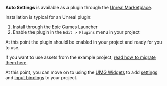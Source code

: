 **Auto Settings** is available as a plugin through the [Unreal Marketplace](https://www.unrealengine.com/marketplace/auto-settings-game-options-and-input-binding-toolkit).

Installation is typical for an Unreal plugin:

1. Install through the Epic Games Launcher
2. Enable the plugin in the `Edit > Plugins` menu in your project

At this point the plugin should be enabled in your project and ready for you to use.

If you want to use assets from the example project, [read how to migrate them here](/example-project).

At this point, you can move on to using the [UMG Widgets](/umg-widgets) to add [settings](/settings) and [input bindings](/input-binding) to your project.